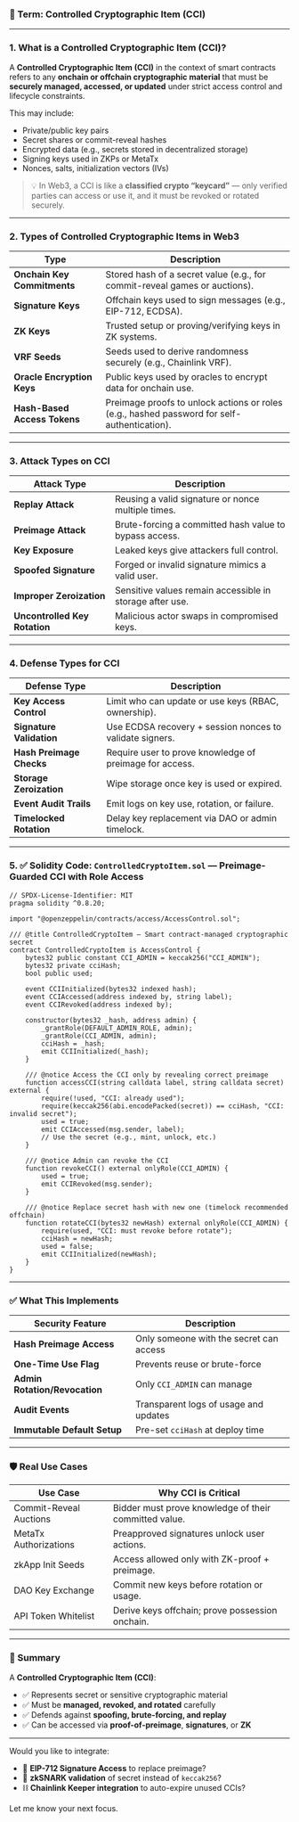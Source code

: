 ### 🔐 Term: **Controlled Cryptographic Item (CCI)**

---

### 1. **What is a Controlled Cryptographic Item (CCI)?**

A **Controlled Cryptographic Item (CCI)** in the context of smart contracts refers to any **onchain or offchain cryptographic material** that must be **securely managed, accessed, or updated** under strict access control and lifecycle constraints.

This may include:

* Private/public key pairs
* Secret shares or commit-reveal hashes
* Encrypted data (e.g., secrets stored in decentralized storage)
* Signing keys used in ZKPs or MetaTx
* Nonces, salts, initialization vectors (IVs)

> 💡 In Web3, a CCI is like a **classified crypto “keycard”** — only verified parties can access or use it, and it must be revoked or rotated securely.

---

### 2. **Types of Controlled Cryptographic Items in Web3**

| Type                         | Description                                                                                 |
| ---------------------------- | ------------------------------------------------------------------------------------------- |
| **Onchain Key Commitments**  | Stored hash of a secret value (e.g., for commit-reveal games or auctions).                  |
| **Signature Keys**           | Offchain keys used to sign messages (e.g., EIP-712, ECDSA).                                 |
| **ZK Keys**                  | Trusted setup or proving/verifying keys in ZK systems.                                      |
| **VRF Seeds**                | Seeds used to derive randomness securely (e.g., Chainlink VRF).                             |
| **Oracle Encryption Keys**   | Public keys used by oracles to encrypt data for onchain use.                                |
| **Hash-Based Access Tokens** | Preimage proofs to unlock actions or roles (e.g., hashed password for self-authentication). |

---

### 3. **Attack Types on CCI**

| Attack Type                   | Description                                              |
| ----------------------------- | -------------------------------------------------------- |
| **Replay Attack**             | Reusing a valid signature or nonce multiple times.       |
| **Preimage Attack**           | Brute-forcing a committed hash value to bypass access.   |
| **Key Exposure**              | Leaked keys give attackers full control.                 |
| **Spoofed Signature**         | Forged or invalid signature mimics a valid user.         |
| **Improper Zeroization**      | Sensitive values remain accessible in storage after use. |
| **Uncontrolled Key Rotation** | Malicious actor swaps in compromised keys.               |

---

### 4. **Defense Types for CCI**

| Defense Type             | Description                                              |
| ------------------------ | -------------------------------------------------------- |
| **Key Access Control**   | Limit who can update or use keys (RBAC, ownership).      |
| **Signature Validation** | Use ECDSA recovery + session nonces to validate signers. |
| **Hash Preimage Checks** | Require user to prove knowledge of preimage for access.  |
| **Storage Zeroization**  | Wipe storage once key is used or expired.                |
| **Event Audit Trails**   | Emit logs on key use, rotation, or failure.              |
| **Timelocked Rotation**  | Delay key replacement via DAO or admin timelock.         |

---

### 5. ✅ Solidity Code: `ControlledCryptoItem.sol` — Preimage-Guarded CCI with Role Access

```solidity
// SPDX-License-Identifier: MIT
pragma solidity ^0.8.20;

import "@openzeppelin/contracts/access/AccessControl.sol";

/// @title ControlledCryptoItem — Smart contract-managed cryptographic secret
contract ControlledCryptoItem is AccessControl {
    bytes32 public constant CCI_ADMIN = keccak256("CCI_ADMIN");
    bytes32 private cciHash;
    bool public used;

    event CCIInitialized(bytes32 indexed hash);
    event CCIAccessed(address indexed by, string label);
    event CCIRevoked(address indexed by);

    constructor(bytes32 _hash, address admin) {
        _grantRole(DEFAULT_ADMIN_ROLE, admin);
        _grantRole(CCI_ADMIN, admin);
        cciHash = _hash;
        emit CCIInitialized(_hash);
    }

    /// @notice Access the CCI only by revealing correct preimage
    function accessCCI(string calldata label, string calldata secret) external {
        require(!used, "CCI: already used");
        require(keccak256(abi.encodePacked(secret)) == cciHash, "CCI: invalid secret");
        used = true;
        emit CCIAccessed(msg.sender, label);
        // Use the secret (e.g., mint, unlock, etc.)
    }

    /// @notice Admin can revoke the CCI
    function revokeCCI() external onlyRole(CCI_ADMIN) {
        used = true;
        emit CCIRevoked(msg.sender);
    }

    /// @notice Replace secret hash with new one (timelock recommended offchain)
    function rotateCCI(bytes32 newHash) external onlyRole(CCI_ADMIN) {
        require(used, "CCI: must revoke before rotate");
        cciHash = newHash;
        used = false;
        emit CCIInitialized(newHash);
    }
}
```

---

### ✅ What This Implements

| Security Feature              | Description                             |
| ----------------------------- | --------------------------------------- |
| **Hash Preimage Access**      | Only someone with the secret can access |
| **One-Time Use Flag**         | Prevents reuse or brute-force           |
| **Admin Rotation/Revocation** | Only `CCI_ADMIN` can manage             |
| **Audit Events**              | Transparent logs of usage and updates   |
| **Immutable Default Setup**   | Pre-set `cciHash` at deploy time        |

---

### 🛡️ Real Use Cases

| Use Case               | Why CCI is Critical                                   |
| ---------------------- | ----------------------------------------------------- |
| Commit-Reveal Auctions | Bidder must prove knowledge of their committed value. |
| MetaTx Authorizations  | Preapproved signatures unlock user actions.           |
| zkApp Init Seeds       | Access allowed only with ZK-proof + preimage.         |
| DAO Key Exchange       | Commit new keys before rotation or usage.             |
| API Token Whitelist    | Derive keys offchain; prove possession onchain.       |

---

### 🧠 Summary

A **Controlled Cryptographic Item (CCI)**:

* ✅ Represents secret or sensitive cryptographic material
* ✅ Must be **managed, revoked, and rotated** carefully
* ✅ Defends against **spoofing, brute-forcing, and replay**
* ✅ Can be accessed via **proof-of-preimage**, **signatures**, or **ZK**

---

Would you like to integrate:

* 🔐 **EIP-712 Signature Access** to replace preimage?
* 🧠 **zkSNARK validation** of secret instead of `keccak256`?
* ⛓ **Chainlink Keeper integration** to auto-expire unused CCIs?

Let me know your next focus.
